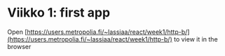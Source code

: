 # Viikko 1: first app

Open [https://users.metropolia.fi/~lassiaa/react/week1/http-b/](https://users.metropolia.fi/~lassiaa/react/week1/http-b/) to view it in the browser
